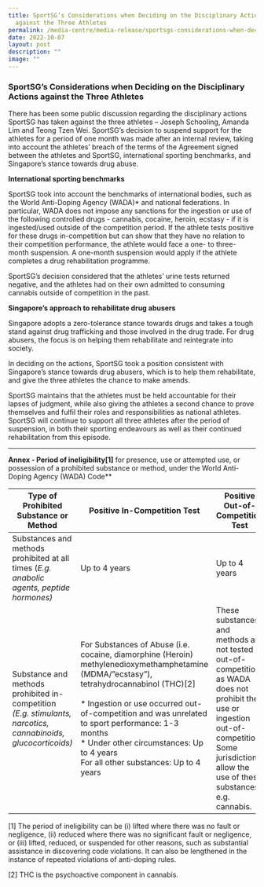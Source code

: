 ```yaml
---
title: SportSG’s Considerations when Deciding on the Disciplinary Actions
  against the Three Athletes
permalink: /media-centre/media-release/sportsgs-considerations-when-deciding-on-the-disciplinary-actions/
date: 2022-10-07
layout: post
description: ""
image: ""
---
```

### **SportSG’s Considerations when Deciding on the Disciplinary Actions against the Three Athletes**

There has been some public discussion regarding the disciplinary actions SportSG has taken against the three athletes – Joseph Schooling, Amanda Lim and Teong Tzen Wei. SportSG’s decision to suspend support for the athletes for a period of one month was made after an internal review, taking into account the athletes’ breach of the terms of the Agreement signed between the athletes and SportSG, international sporting benchmarks, and Singapore’s stance towards drug abuse.

**International sporting benchmarks**

SportSG took into account the benchmarks of international bodies, such as the World Anti-Doping Agency (WADA)\* and national federations. In particular, WADA does not impose any sanctions for the ingestion or use of the following controlled drugs - cannabis, cocaine, heroin, ecstasy - if it is ingested/used outside of the competition period. If the athlete tests positive for these drugs in-competition but can show that they have no relation to their competition performance, the athlete would face a one- to three-month suspension. A one-month suspension would apply if the athlete completes a drug rehabilitation programme.

SportSG’s decision considered that the athletes’ urine tests returned negative, and the athletes had on their own admitted to consuming cannabis outside of competition in the past.

**Singapore’s approach to rehabilitate drug abusers**

Singapore adopts a zero-tolerance stance towards drugs and takes a tough stand against drug trafficking and those involved in the drug trade. For drug abusers, the focus is on helping them rehabilitate and reintegrate into society.

In deciding on the actions, SportSG took a position consistent with Singapore’s stance towards drug abusers, which is to help them rehabilitate, and give the three athletes the chance to make amends.

SportSG maintains that the athletes must be held accountable for their lapses of judgment, while also giving the athletes a second chance to prove themselves and fulfil their roles and responsibilities as national athletes. SportSG will continue to support all three athletes after the period of suspension, in both their sporting endeavours as well as their continued rehabilitation from this episode.

---

**Annex - Period of ineligibility[1]**  for presence, use or attempted use, or possession of a prohibited substance or method, under the World Anti-Doping Agency (WADA) Code**

| Type of Prohibited Substance or Method | Positive In-Competition Test | Positive Out-of-Competition Test |
| --- | --- | --- |
| Substances and methods prohibited at all times (_E.g. anabolic agents, peptide hormones)_ | Up to 4 years | Up to 4 years |
| Substance and methods prohibited in-competition _(E.g. stimulants, narcotics, cannabinoids, glucocorticoids)_ | For Substances of Abuse (i.e. cocaine, diamorphine (Heroin) methylenedioxymethamphetamine (MDMA/”ecstasy”), tetrahydrocannabinol (THC)[2]<br><br>* Ingestion or use occurred out-of-competition and was unrelated to sport performance: 1-3 months<br>* Under other circumstances: Up to 4 years<br>For all other substances: Up to 4 years | These substances and methods are not tested out-of-competition, as WADA does not prohibit their use or ingestion out-of-competition. Some jurisdictions allow the use of these substances, e.g. cannabis. |

[1]  The period of ineligibility can be (i) lifted where there was no fault or negligence, (ii) reduced where there was no significant fault or negligence, or (iii) lifted, reduced, or suspended for other reasons, such as substantial assistance in discovering code violations. It can also be lengthened in the instance of repeated violations of anti-doping rules.

[2] THC is the psychoactive component in cannabis.
